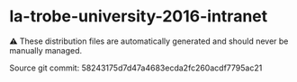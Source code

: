 # la-trobe-university-2016-intranet

:warning: These distribution files are automatically generated and should never be manually managed.

Source git commit: 58243175d7d47a4683ecda2fc260acdf7795ac21
